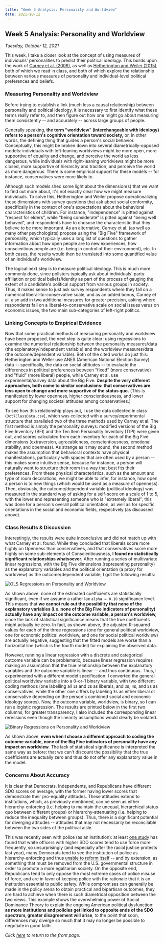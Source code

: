 ```yaml
---
title: "Week 5 Analysis: Personality and Worldview"
date: 2021-10-12
---
```

## Week 5 Analysis: Personality and Worldview
*Tuesday, October 12, 2021*

This week, I take a closer look at the concept of using measures of individuals' personalities to predict their political ideology. This builds upon the work of [Carney et al. (2009)](https://www.jstor.org/stable/20447169), as well as [Hetherington and Weiler (2015)](https://www.hmhbooks.com/shop/books/prius-or-pickup/9781328866783), both of which we read in class, and both of which explore the relationship between various measures of personality and individual-level political preferences and beliefs.

### Measuring Personality and Worldview
Before trying to establish a link (much less a causal relationship) between personality and political ideology, it is necessary to first identify what these terms really refer to, and then figure out how one might go about measuring them consistently -- and accurately -- across large groups of people. 

Generally speaking, **the term "worldview" (interchangeable with ideology) refers to a person's cognitive orientation toward society,** or, in other words, the defining thing that guides a person's social behavior. Conceptually, this might be broken down into several diametrically-opposed models: individuals with left-leaning worldviews might be more open, more supportive of equality and change, and perceive the world as less dangerous, while individuals with right-leaning worldviews might be more closed, more supportive of hierarchy and tradition, and perceive the world as more dangerous. There is some empirical support for these models -- for instance, conservatives were more likely to.

Although such models shed some light about the dimension(s) that we want to find out more about, it's not exactly clear how we might measure individuals. To solve this, Hetherington and Weiler propose operationalizing these dimensions with survey questions that ask about social conformity, specifically in the context of one's expectations about the behavioral characteristics of children. For instance, "independence" is pitted against "respect for elders", while "being considerate" is pitted against "being well behaved", and respondents have to chosose the characteristic that they believe to be more important. As an alternative, Carney et al. (as well as many other psychologists) propose using the "Big Five" framework of personality, which typically uses a long list of questions to gather information about how open people are to new experiences, how conscientious people are (i.e. being in control of their environment), etc. In both cases, the results would then be translated into some quantified value of an individual's worldview.

The logical next step is to measure political ideology. This is much more commonly done, since pollsters typically ask about individuals' party affiliation or political beliefs/identity as part of the process of gauging the extent of a candidate's political support from various groups in society. Thus, it makes sense to just ask survey respondents where they fall on a numerical liberal-to-conservative scale, and as an added bonus, Carney et al. also add in two additional measures for greater precision, asking where respondents fall on a liberal-to-conservative scale on social issues verus on economic issues, the two main sub-categories of left-right politics.

### Linking Concepts to Empirical Evidence
Now that some practical methods of measuring personality and worldview have been proposed, the next step is quite clear: using regressions to examine the numerical relationship between the personality measures/data (the explanatory/independent variable) and the worldview measures/data (the outcome/dependent variable). Both of the cited works do just this: Hetherington and Weller use ANES (American National Election Survey) data -- specifically, the data on social attitudes -- to evaluate the differences in political preferences between "fixed" (more conservative) and "fluid" (more liberal) people, while Carney et al. use experimental/survey data about the Big Five. **Despite the very different approaches, both come to similar conclusions: that conservatives are less open to change and more supportive of the status quo.** (This is manifested by lower openness, higher conscientiousness, and lower support for changing societal attitudes among conservatives.)

To see how this relationship plays out, I use the data collected in class (`Oct7ClassData.csv`), which was collected with a survey/experimental structure that paralleled two of the three methods used by Carney et al. The first method is simply the personality surveys: modified versions of the Big Five Inventory (BFI) and the Ten Item Personality Inventory (TIPI) were given out, and scores calculated from each inventory for each of the Big Five dimensions (extraversion, agreeableness, conscientiousness, emotional stability, and openness). As strange as it may sound, the second method makes the assumption that behavioral contexts have physical manifestations, particularly with spaces that are often used by a person -- this makes some intuitive sense, because for instance, a person will naturally want to structure their room in a way that best fits their preferences. From these physical characteristics, such as the amount and type of room decorations, we might be able to infer, for instance, how open a person is to new things (which would be used as a measure of openness). Then, obviously, the outcome/dependent variable (political ideology) was measured in the standard way of asking for a self-score on a scale of 1 to 5, with the lower end representing someone who is "extremely liberal"; this was done for a person's overall political orientation, as well as for specific orientations in the social and economic fields, respectively (as discussed above).

### Class Results & Discussion
Interestingly, the results were quite inconclusive and did not match up with what Carney et al. found. While they concluded that liberals score more highly on Openness than conservatives, and that conservatives score more highly on some sub-elements of Conscientiousness, **I found no statistically significant relationships whatsoever.** After running a series of multivariate linear regressions, with the Big Five dimensions (representing personality) as the explanatory variables and the political orientation (a proxy for worldview) as the outcome/dependent variable, I got the following results:

![OLS Regressions on Personality and Worldview](https://yanxifang.github.io/Gov-1372/images/ols_regressions_personality_worldview.PNG)

As shown above, none of the estimated coefficients are statistically significant, even if we assume a rather lax `alpha = 0.10` significance level. This means that **we cannot rule out the possibility that none of the explanatory variables (i.e. none of the Big Five indicators of personality) actually have any impact on the outcome variable, a person's worldview,** since the lack of statistical significance means that the true coefficients might actually be zero. In fact, as shown above, the adjusted R-squared values for each of the three regressions (one for general political worldview, one for economic political worldview, and one for social political worldview) are actually negative, suggesting that the fitted models are worse than a horizontal line (which is the fourth model) for explaining the observed data.

However, running a linear regression with a discrete and categorical outcome variable can be problematic, because linear regression requires making an assumption that the true relationship between the explanatory variables and the outcome variable is linear -- and thus continuous. Thus, I experimented with a different model specification: I converted the general political worldview variable into a 0-or-1 binary variable, with two different coding methods (one labelling all `1`s and `2`s as liberals, and `3`s, `4`s, and `5`s as conservatives, while the other one differs by labeling `3`s as either liberal or conservative depending on the person's combined social and economic ideology scores). Now, the outcome variable, worldview, is binary, so I can run a logistic regression. The results are printed below in the first two columns; for greater transparency, I also included the corresponding linear reressions even though the linearity assumptions would clearly be violated.

![Binary Regressions on Personality and Worldview](https://yanxifang.github.io/Gov-1372/images/binary_regressions_personality_worldview.PNG)

As shown above, **even when I choose a different approach to coding the outcome variable, none of the Big Five indicators of personality have any impact on worldview**. The lack of statistical significance is interpreted the same way as before: that we can't discount the possibility that the true coefficients are actually zero and thus do not offer any explanatory value in the model.

### Concerns About Accuracy
It is clear that Democrats, Independents, and Republicans have different SDO scores on average, with the former having lower scores that demonstrate their pro-equality attitudes. These attitudes extend to institutions, which, as previously mentioned, can be seen as either hierarchy-enforcing (i.e. helping to maintain the unequal, hierarchical status quo between different groups) or hierarchy-attenuating (i.e. helping to reduce the inequality between groups). Thus, there is a significant potential for diverging attitudes -- attitudes that may not necessarily be reconcilable between the two sides of the political aisle.

This was recently seen with police (as an institution): at least [one study](https://www.pnas.org/content/118/18/e2007693118) has found that white officers with higher SDO scores tend to use force more frequently, so unsurprisingly (and especially after the racial justice protests last year), many Democrats tend to see the institution of police as hierarchy-enforcing and thus [unable to reform itself](https://www.nytimes.com/2020/06/12/opinion/sunday/floyd-abolish-defund-police.html) -- and by extension, as something that must be removed from the U.S. governmental structure in order to promote a more egalitarian society. On the opposite end, Republicans tend to only oppose the most extreme cases of police misuse of force, and are in favor of keeping police with the rationale that it is an institution essential to public safety. While compromises can generally be made in the policy arena to obtain practical and bipartisan outcomes, they are hard to achieve when there is such diametrical opposition between the two views. This example shows the overwhelming power of Social Dominance Theory to explain the ongoing American political dysfunction: **as more institutions and policies get linked to opposite ends of the SDO spectrum, greater disagreement will arise**, to the point that soon, differences may diverge so much that it may no longer be possible to negotiate in good faith.

*Click [here](https://yanxifang.github.io/Gov-1372/) to return to the front page.*
